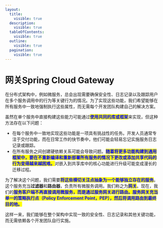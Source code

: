 ```yaml
---
layout:
  title:
    visible: true
  description:
    visible: true
  tableOfContents:
    visible: true
  outline:
    visible: true
  pagination:
    visible: true
---
```


# 网关Spring Cloud Gateway

在分布式架构中，例如微服务，总会出现需要确保安全性、日志记录以及跟踪用户在多个服务调用中的行为等关键行为的情况。为了实现这些功能，我们希望能够在所有服务中一致地强制执行这些属性，而无需每个开发团队构建自己的解决方案。

虽然在单个服务中直接构建这些能力可能通过<mark style="color:blue;">**使用共同的库或框架**</mark>来实现，但这种方法存在以下问题：

* 在每个服务中一致地实现这些功能是一项具有挑战性的任务。开发人员通常专注于交付功能，而在日常工作的快节奏中，他们可能会轻易忘记实施服务日志记录或跟踪。
* 在所有服务之间创建硬依赖关系可能会导致问题。<mark style="color:blue;">**随着将更多功能构建到通用框架中，要在不重新编译和重新部署所有服务的情况下更改或添加共享代码的行为变得越来越困难。**</mark>对嵌入到共享库中的核心功能进行升级可能变成漫长的迁移过程。

为了解决这个问题，我们需要<mark style="color:blue;">**将这些横切关注点抽象为一个能够独立存在的服务**</mark>。这个服务充当**过滤器**和**路由器**，负责所有微服务调用。我们称之为<mark style="color:blue;">**网关**</mark>。现在，我们的<mark style="color:blue;">**服务客户端不再直接调用微服务，而是通过服务网关进行路由。服务网关充当单一的策略执行点（Policy Enforcement Point，PEP），然后将调用路由到最终目的地。**</mark>

这样一来，我们能够在整个架构中实现一致的安全性、日志记录和其他关键功能，而无需依赖各个开发团队自行实施。
